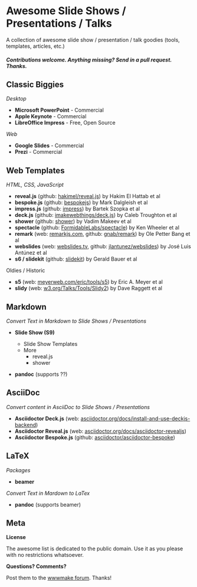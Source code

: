 # Awesome Slide Shows / Presentations / Talks 

A collection of awesome slide show / presentation / talk goodies (tools, templates, articles, etc.)

#### _Contributions welcome. Anything missing? Send in a pull request. Thanks._

## Classic Biggies 

_Desktop_

- **Microsoft PowerPoint** - Commercial
- **Apple Keynote** - Commercial
- **LibreOffice Impress** - Free, Open Source

_Web_

- **Google Slides** - Commercial
- **Prezi** - Commercial


## Web Templates

_HTML, CSS, JavaScript_

- **reveal.js** (github: [hakimel/reveal.js](https://github.com/hakimel/reveal.js)) by Hakim El Hattab et al
- **bespoke.js** (github: [bespokejs](https://github.com/bespokejs)) by Mark Dalgleish et al
- **impress.js** (github: [impress](https://github.com/impress)) by Bartek Szopka et al
- **deck.js** (github: [imakewebthings/deck.js](https://github.com/imakewebthings/deck.js)) by Caleb Troughton et al
- **shower** (github: [shower](https://github.com/shower)) by Vadim Makeev et al
- **spectacle** (github: [FormidableLabs/spectacle](https://github.com/FormidableLabs/spectacle)) by Ken Wheeler et al
- **remark** (web: [remarkjs.com](http://remarkjs.com), github: [gnab/remark](https://github.com/gnab/remark)) by Ole Petter Bang et al
- **webslides** (web: [webslides.tv](https://webslides.tv), github: [jlantunez/webslides](https://github.com/jlantunez/webslides)) by José Luis Antúnez et al
- **s6 / slidekit** (github: [slidekit](https://github.com/slidekit)) by Gerald Bauer et al

Oldies / Historic

- **s5** (web: [meyerweb.com/eric/tools/s5](http://meyerweb.com/eric/tools/s5)) by Eric A. Meyer et al
- **slidy** (web: [w3.org/Talks/Tools/Slidy2](https://www.w3.org/Talks/Tools/Slidy2)) by Dave Raggett et al


## Markdown

_Convert Text in Markdown to Slide Shows / Presentations_

- **Slide Show (S9)**
  - Slide Show Templates
  - More
    - reveal.js
    - shower

- **pandoc**  (supports ??)

## AsciiDoc

_Convert content in AsciiDoc to Slide Shows / Presentations_

- **Asciidoctor Deck.js** (web: [asciidoctor.org/docs/install-and-use-deckjs-backend](http://asciidoctor.org/docs/install-and-use-deckjs-backend))
- **Asciidoctor Reveal.js** (web: [asciidoctor.org/docs/asciidoctor-revealjs](http://asciidoctor.org/docs/asciidoctor-revealjs))
- **Asciidoctor Bespoke.js** (github: [asciidoctor/asciidoctor-bespoke](https://github.com/asciidoctor/asciidoctor-bespoke))

## LaTeX

_Packages_

- **beamer**

_Convert Text in Mardown to LaTex_

- **pandoc** (supports beamer)



## Meta

**License**

The awesome list is dedicated to the public domain. Use it as you please with no restrictions whatsoever.

**Questions? Comments?**

Post them to the [wwwmake forum](http://groups.google.com/group/wwwmake). Thanks!
